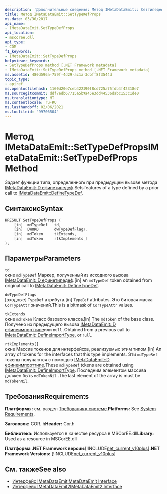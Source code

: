 ```yaml
---
description: 'Дополнительные сведения: Метод IMetaDataEmit:: Сеттипедефпропс'
title: Метод IMetaDataEmit::SetTypeDefProps
ms.date: 03/30/2017
api_name:
- IMetaDataEmit.SetTypeDefProps
api_location:
- mscoree.dll
api_type:
- COM
f1_keywords:
- IMetaDataEmit::SetTypeDefProps
helpviewer_keywords:
- SetTypeDefProps method [.NET Framework metadata]
- IMetaDataEmit::SetTypeDefProps method [.NET Framework metadata]
ms.assetid: 480d596a-759f-4d29-ac1a-3dbff8f3544d
topic_type:
- apiref
ms.openlocfilehash: 1160d20e7ceb422390f8cd725a75fdb4f42318e7
ms.sourcegitcommit: ddf7edb67715a5b9a45e3dd44536dabc153c1de0
ms.translationtype: MT
ms.contentlocale: ru-RU
ms.lasthandoff: 02/06/2021
ms.locfileid: "99706504"
---
```

# <a name="imetadataemitsettypedefprops-method"></a><span data-ttu-id="86e09-103">Метод IMetaDataEmit::SetTypeDefProps</span><span class="sxs-lookup"><span data-stu-id="86e09-103">IMetaDataEmit::SetTypeDefProps Method</span></span>

<span data-ttu-id="86e09-104">Задает функции типа, определенного при предыдущем вызове метода [IMetaDataEmit::D ефинетипедеф](imetadataemit-definetypedef-method.md).</span><span class="sxs-lookup"><span data-stu-id="86e09-104">Sets features of a type defined by a prior call to [IMetaDataEmit::DefineTypeDef](imetadataemit-definetypedef-method.md).</span></span>  
  
## <a name="syntax"></a><span data-ttu-id="86e09-105">Синтаксис</span><span class="sxs-lookup"><span data-stu-id="86e09-105">Syntax</span></span>  
  
```cpp  
HRESULT SetTypeDefProps (  
    [in]  mdTypeDef   td,
    [in]  DWORD       dwTypeDefFlags,
    [in]  mdToken     tkExtends,
    [in]  mdToken     rtkImplements[]
);  
```  
  
## <a name="parameters"></a><span data-ttu-id="86e09-106">Параметры</span><span class="sxs-lookup"><span data-stu-id="86e09-106">Parameters</span></span>  

 `td`  
 <span data-ttu-id="86e09-107">окне `mdTypeDef` Маркер, полученный из исходного вызова [IMetaDataEmit::D ефинетипедеф](imetadataemit-definetypedef-method.md).</span><span class="sxs-lookup"><span data-stu-id="86e09-107">[in] An `mdTypeDef` token obtained from original call to [IMetaDataEmit::DefineTypeDef](imetadataemit-definetypedef-method.md).</span></span>  
  
 `dwTypeDefFlags`  
 <span data-ttu-id="86e09-108">[входные] `TypeDef` атрибута.</span><span class="sxs-lookup"><span data-stu-id="86e09-108">[in] `TypeDef` attributes.</span></span> <span data-ttu-id="86e09-109">Это битовая маска `CorTypeAttr` значений.</span><span class="sxs-lookup"><span data-stu-id="86e09-109">This is a bitmask of `CorTypeAttr` values.</span></span>  
  
 `tkExtends`  
 <span data-ttu-id="86e09-110">окне `mdToken` Класс базового класса.</span><span class="sxs-lookup"><span data-stu-id="86e09-110">[in] The `mdToken` of the base class.</span></span> <span data-ttu-id="86e09-111">Получено из предыдущего вызова [IMetaDataEmit::D ефинеимпорттипе](imetadataemit-defineimporttype-method.md)или `null` .</span><span class="sxs-lookup"><span data-stu-id="86e09-111">Obtained from a previous call to [IMetaDataEmit::DefineImportType](imetadataemit-defineimporttype-method.md), or `null`.</span></span>  
  
 `rtkImplements[]`  
 <span data-ttu-id="86e09-112">окне Массив токенов для интерфейсов, реализуемых этим типом.</span><span class="sxs-lookup"><span data-stu-id="86e09-112">[in] An array of tokens for the interfaces that this type implements.</span></span> <span data-ttu-id="86e09-113">Эти `mdTypeRef` токены получаются с помощью [IMetaDataEmit::D ефинеимпорттипе](imetadataemit-defineimporttype-method.md).</span><span class="sxs-lookup"><span data-stu-id="86e09-113">These `mdTypeRef` tokens are obtained using [IMetaDataEmit::DefineImportType](imetadataemit-defineimporttype-method.md).</span></span> <span data-ttu-id="86e09-114">Последним элементом массива должен быть `mdTokenNil` .</span><span class="sxs-lookup"><span data-stu-id="86e09-114">The last element of the array is must be `mdTokenNil`.</span></span>  
  
## <a name="requirements"></a><span data-ttu-id="86e09-115">Требования</span><span class="sxs-lookup"><span data-stu-id="86e09-115">Requirements</span></span>  

 <span data-ttu-id="86e09-116">**Платформы:** см. раздел [Требования к системе](../../get-started/system-requirements.md).</span><span class="sxs-lookup"><span data-stu-id="86e09-116">**Platforms:** See [System Requirements](../../get-started/system-requirements.md).</span></span>  
  
 <span data-ttu-id="86e09-117">**Заголовок:** COR. h</span><span class="sxs-lookup"><span data-stu-id="86e09-117">**Header:** Cor.h</span></span>  
  
 <span data-ttu-id="86e09-118">**Библиотека:** Используется в качестве ресурса в MSCorEE.dll</span><span class="sxs-lookup"><span data-stu-id="86e09-118">**Library:** Used as a resource in MSCorEE.dll</span></span>  
  
 <span data-ttu-id="86e09-119">**Платформа .NET Framework версии:**[!INCLUDE[net_current_v10plus](../../../../includes/net-current-v10plus-md.md)]</span><span class="sxs-lookup"><span data-stu-id="86e09-119">**.NET Framework Versions:** [!INCLUDE[net_current_v10plus](../../../../includes/net-current-v10plus-md.md)]</span></span>  
  
## <a name="see-also"></a><span data-ttu-id="86e09-120">См. также</span><span class="sxs-lookup"><span data-stu-id="86e09-120">See also</span></span>

- [<span data-ttu-id="86e09-121">Интерфейс IMetaDataEmit</span><span class="sxs-lookup"><span data-stu-id="86e09-121">IMetaDataEmit Interface</span></span>](imetadataemit-interface.md)
- [<span data-ttu-id="86e09-122">Интерфейс IMetaDataEmit2</span><span class="sxs-lookup"><span data-stu-id="86e09-122">IMetaDataEmit2 Interface</span></span>](imetadataemit2-interface.md)
